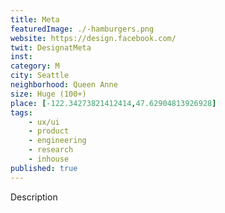 ```yaml
---
title: Meta
featuredImage: ./-hamburgers.png
website: https://design.facebook.com/
twit: DesignatMeta
inst: 
category: M
city: Seattle
neighborhood: Queen Anne
size: Huge (100+)
place: [-122.34273821412414,47.62904813926928]
tags:
    - ux/ui
    - product
    - engineering
    - research
    - inhouse
published: true
---
```


Description

